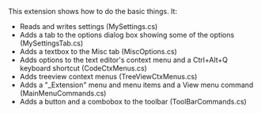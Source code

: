 
This extension shows how to do the basic things. It:

- Reads and writes settings (MySettings.cs)
- Adds a tab to the options dialog box showing some of the options (MySettingsTab.cs)
- Adds a textbox to the Misc tab (MiscOptions.cs)
- Adds options to the text editor's context menu and a Ctrl+Alt+Q keyboard shortcut (CodeCtxMenus.cs)
- Adds treeview context menus (TreeViewCtxMenus.cs)
- Adds a "_Extension" menu and menu items and a View menu command (MainMenuCommands.cs)
- Adds a button and a combobox to the toolbar (ToolBarCommands.cs)
